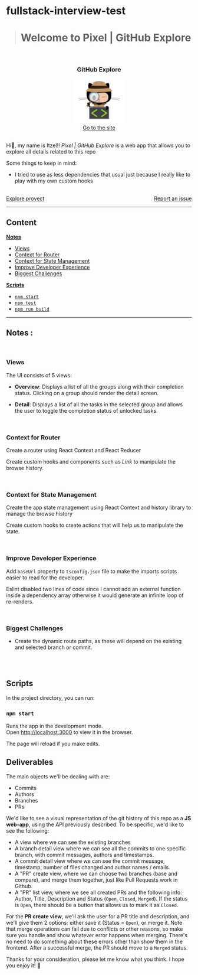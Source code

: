 
# fullstack-interview-test

># Welcome to Pixel | GitHub Explore

<br />
<div align="center">
  <h3 align="center"><b>GitHub Explore</b></h3>
<a href="https://pixel-task-manager.herokuapp.com/">
    <img src="public/logo.png" alt="Logo" width="140">
</a>
</div>
<div align="center">
  <a href="https://pixel-task-manager.herokuapp.com/">Go to the site</a>
</div>
<br/>
<div>
  <p>
Hi👋, my name is Itzel!!  <em>Pixel | GitHub Explore</em> is a web app that allows you to explore all details related to this repo   
</p> 

<p>
Some things to keep in mind:

* I tried to use as less dependencies that usual just because I really like to play with my own custom hooks


 </p>

 <br />
    <a style="float:left" href="https://github.com/iampixel/pixel-taskmanager/tree/master/components" >Explore proyect</a>
    <a style="float:right" href="https://github.com/iampixel/pixel-taskmanager/issues">Report an issue</a>
  </div>

 <br />

---

## **Content**

[**Notes**](#notes)
  - [Views](#)
  - [Context for Router](#context-for-router)
  - [Context for State Management](#context-for-state-management)
  - [Improve Developer Experience](#improve-developer-experience)
  - [Biggest Challenges](#biggest-challenges)
  
[**Scripts**](#scripts)
  - [`npm start`](#npm-start)
  - [`npm test`](#npm-test)
  - [`npm run build`](#npm-run-build)

---

## **Notes :**

<br/>

### **Views**

The UI consists of 5 views:

* **Overview**: Displays a list of all the groups along with their completion status. Clicking on 
  a group should render the detail screen.

* **Detail**: Displays a list of all the tasks in the selected group and allows the user to toggle 
  the completion status of unlocked tasks.

</br>


### **Context for Router**

Create a router using React Context and React Reducer

Create custom hooks and components such as _Link_ to manipulate the browse history.

</br>

### **Context for State Management**

Create the app state management using React Context and history library to manage the browse history

Create custom hooks to create actions that will help us to manipulate the state.

</br>

### **Improve Developer Experience**

Add `baseUrl` property to `tsconfig.json` file to make the imports scripts easier to read for the developer.

Eslint disabled two lines of code since I cannot add an external function inside a dependency array otherwise it would generate an infinite loop of re-renders.

</br>

### **Biggest Challenges**

* Create the dynamic route paths, as these will depend on the existing and selected branch or commit.
  
</br>

</br>

## **Scripts**

In the project directory, you can run:

### `npm start`

Runs the app in the development mode.\
Open [http://localhost:3000](http://localhost:3000) to view it in the browser.

The page will reload if you make edits.

## Deliverables

The main objects we'll be dealing with are:
- Commits
- Authors
- Branches
- PRs

We'd like to see a visual representation of the git history of this repo as a **JS web-app**, using the API previously described. To be specific, we'd like to see the following:
- A view where we can see the existing branches
- A branch detail view where we can see all the commits to one specific branch, with commit messages, authors and timestamps.
- A commit detail view where we can see the commit message, timestamp, number of files changed and author names / emails.
- A "PR" create view, where we can choose two branches (base and compare), and merge them together, just like Pull Requests work in Github. 
- A "PR" list view, where we see all created PRs and the following info: Author, Title, Description and Status (`Open`, `Closed`, `Merged`). If the status is `Open`, there should be a button that allows us to mark it as `Closed`.

For the **PR create view**, we'll ask the user for a PR title and description, and we'll give them 2 options: either save it (Status = `Open`), or merge it. Note that merge operations can fail due to conflicts or other reasons, so make sure you handle and show whatever error happens when merging. There's no need to do something about these errors other than show them in the frontend. After a successful merge, the PR should move to a `Merged` status.

 Thanks for your consideration, please let me know what you think. I hope you enjoy it! 🚀